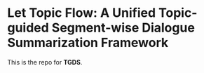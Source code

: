 # Let Topic Flow: A Unified Topic-guided Segment-wise Dialogue Summarization Framework

This is the repo for **TGDS**.
